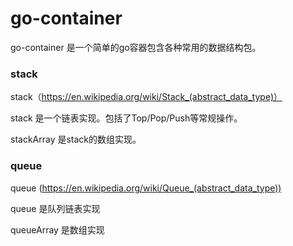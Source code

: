 # go-container

go-container 是一个简单的go容器包含各种常用的数据结构包。

### stack
stack（https://en.wikipedia.org/wiki/Stack_(abstract_data_type)） 

stack 是一个链表实现。包括了Top/Pop/Push等常规操作。

stackArray 是stack的数组实现。

### queue
queue (https://en.wikipedia.org/wiki/Queue_(abstract_data_type))

queue 是队列链表实现

queueArray 是数组实现